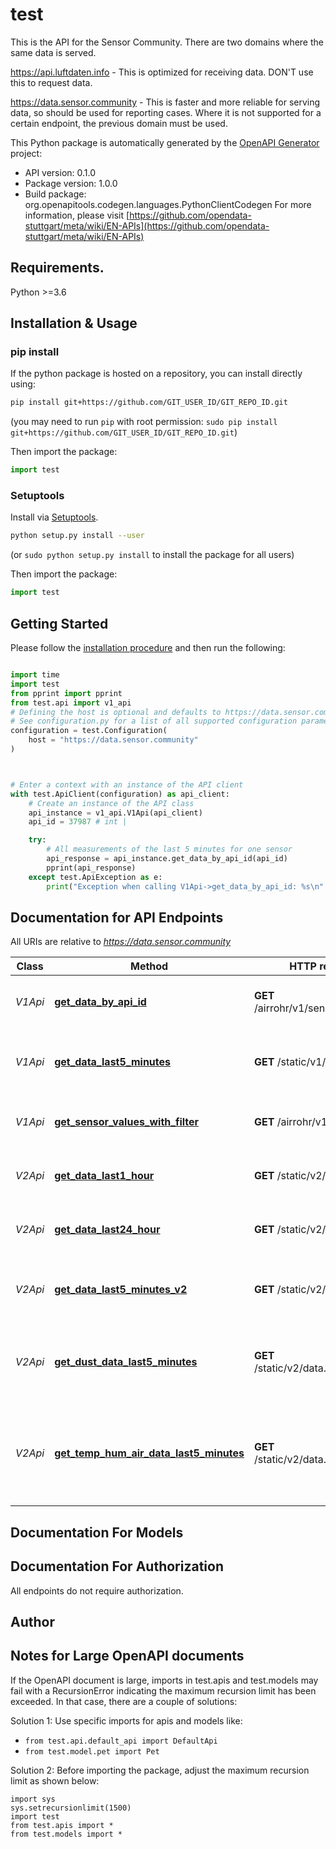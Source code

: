 # test
This is the API for the Sensor Community. There are two domains where the same data is served.

https://api.luftdaten.info - This is optimized for receiving data. DON'T use this to request data.

https://data.sensor.community - This is faster and more reliable for serving data, so should be used for reporting cases. Where it is not supported for a certain endpoint, the previous domain must be used.

This Python package is automatically generated by the [OpenAPI Generator](https://openapi-generator.tech) project:

- API version: 0.1.0
- Package version: 1.0.0
- Build package: org.openapitools.codegen.languages.PythonClientCodegen
For more information, please visit [https://github.com/opendata-stuttgart/meta/wiki/EN-APIs](https://github.com/opendata-stuttgart/meta/wiki/EN-APIs)

## Requirements.

Python >=3.6

## Installation & Usage
### pip install

If the python package is hosted on a repository, you can install directly using:

```sh
pip install git+https://github.com/GIT_USER_ID/GIT_REPO_ID.git
```
(you may need to run `pip` with root permission: `sudo pip install git+https://github.com/GIT_USER_ID/GIT_REPO_ID.git`)

Then import the package:
```python
import test
```

### Setuptools

Install via [Setuptools](http://pypi.python.org/pypi/setuptools).

```sh
python setup.py install --user
```
(or `sudo python setup.py install` to install the package for all users)

Then import the package:
```python
import test
```

## Getting Started

Please follow the [installation procedure](#installation--usage) and then run the following:

```python

import time
import test
from pprint import pprint
from test.api import v1_api
# Defining the host is optional and defaults to https://data.sensor.community
# See configuration.py for a list of all supported configuration parameters.
configuration = test.Configuration(
    host = "https://data.sensor.community"
)



# Enter a context with an instance of the API client
with test.ApiClient(configuration) as api_client:
    # Create an instance of the API class
    api_instance = v1_api.V1Api(api_client)
    api_id = 37987 # int | 

    try:
        # All measurements of the last 5 minutes for one sensor
        api_response = api_instance.get_data_by_api_id(api_id)
        pprint(api_response)
    except test.ApiException as e:
        print("Exception when calling V1Api->get_data_by_api_id: %s\n" % e)
```

## Documentation for API Endpoints

All URIs are relative to *https://data.sensor.community*

Class | Method | HTTP request | Description
------------ | ------------- | ------------- | -------------
*V1Api* | [**get_data_by_api_id**](docs/V1Api.md#get_data_by_api_id) | **GET** /airrohr/v1/sensor/{apiID} | All measurements of the last 5 minutes for one sensor
*V1Api* | [**get_data_last5_minutes**](docs/V1Api.md#get_data_last5_minutes) | **GET** /static/v1/data.json | Average of all measurements per sensor of the last 5 minutes for all.
*V1Api* | [**get_sensor_values_with_filter**](docs/V1Api.md#get_sensor_values_with_filter) | **GET** /airrohr/v1/filter/{query} | All measurements of the last 5 minutes filtered by query.
*V2Api* | [**get_data_last1_hour**](docs/V2Api.md#get_data_last1_hour) | **GET** /static/v2/data.1h.json | Average of all measurements per sensor of the last hour.
*V2Api* | [**get_data_last24_hour**](docs/V2Api.md#get_data_last24_hour) | **GET** /static/v2/data.24h.json | Average of all measurements per sensor of the 24 hours.
*V2Api* | [**get_data_last5_minutes_v2**](docs/V2Api.md#get_data_last5_minutes_v2) | **GET** /static/v2/data.json | Average of all measurements per sensor of the last 5 minutes for all.
*V2Api* | [**get_dust_data_last5_minutes**](docs/V2Api.md#get_dust_data_last5_minutes) | **GET** /static/v2/data.dust.min.json | Average of all measurements per sensor of the last 5 minutes for all dust sensors only.
*V2Api* | [**get_temp_hum_air_data_last5_minutes**](docs/V2Api.md#get_temp_hum_air_data_last5_minutes) | **GET** /static/v2/data.temp.min.json | Average of all measurements per sensor of the last 5 minutes for all temp./humidity/air pressure sensors only.


## Documentation For Models



## Documentation For Authorization

 All endpoints do not require authorization.

## Author




## Notes for Large OpenAPI documents
If the OpenAPI document is large, imports in test.apis and test.models may fail with a
RecursionError indicating the maximum recursion limit has been exceeded. In that case, there are a couple of solutions:

Solution 1:
Use specific imports for apis and models like:
- `from test.api.default_api import DefaultApi`
- `from test.model.pet import Pet`

Solution 2:
Before importing the package, adjust the maximum recursion limit as shown below:
```
import sys
sys.setrecursionlimit(1500)
import test
from test.apis import *
from test.models import *
```

